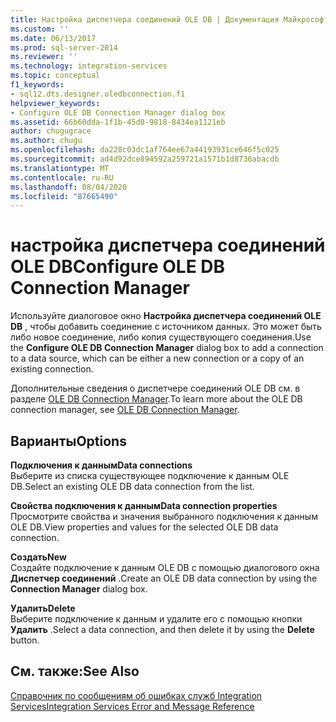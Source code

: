 ```yaml
---
title: Настройка диспетчера соединений OLE DB | Документация Майкрософт
ms.custom: ''
ms.date: 06/13/2017
ms.prod: sql-server-2014
ms.reviewer: ''
ms.technology: integration-services
ms.topic: conceptual
f1_keywords:
- sql12.dts.designer.oledbconnection.f1
helpviewer_keywords:
- Configure OLE DB Connection Manager dialog box
ms.assetid: 66b60dda-1f1b-45d0-9818-8434ea1121eb
author: chugugrace
ms.author: chugu
ms.openlocfilehash: da228c03dc1af764ee67a44193931ce646f5c025
ms.sourcegitcommit: ad4d92dce894592a259721a1571b1d8736abacdb
ms.translationtype: MT
ms.contentlocale: ru-RU
ms.lasthandoff: 08/04/2020
ms.locfileid: "87665490"
---
```

# <a name="configure-ole-db-connection-manager"></a><span data-ttu-id="b96ce-102">настройка диспетчера соединений OLE DB</span><span class="sxs-lookup"><span data-stu-id="b96ce-102">Configure OLE DB Connection Manager</span></span>
  <span data-ttu-id="b96ce-103">Используйте диалоговое окно **Настройка диспетчера соединений OLE DB** , чтобы добавить соединение с источником данных. Это может быть либо новое соединение, либо копия существующего соединения.</span><span class="sxs-lookup"><span data-stu-id="b96ce-103">Use the **Configure OLE DB Connection Manager** dialog box to add a connection to a data source, which can be either a new connection or a copy of an existing connection.</span></span>  
  
 <span data-ttu-id="b96ce-104">Дополнительные сведения о диспетчере соединений OLE DB см. в разделе [OLE DB Connection Manager](connection-manager/ole-db-connection-manager.md).</span><span class="sxs-lookup"><span data-stu-id="b96ce-104">To learn more about the OLE DB connection manager, see [OLE DB Connection Manager](connection-manager/ole-db-connection-manager.md).</span></span>  
  
## <a name="options"></a><span data-ttu-id="b96ce-105">Варианты</span><span class="sxs-lookup"><span data-stu-id="b96ce-105">Options</span></span>  
 <span data-ttu-id="b96ce-106">**Подключения к данным**</span><span class="sxs-lookup"><span data-stu-id="b96ce-106">**Data connections**</span></span>  
 <span data-ttu-id="b96ce-107">Выберите из списка существующее подключение к данным OLE DB.</span><span class="sxs-lookup"><span data-stu-id="b96ce-107">Select an existing OLE DB data connection from the list.</span></span>  
  
 <span data-ttu-id="b96ce-108">**Свойства подключения к данным**</span><span class="sxs-lookup"><span data-stu-id="b96ce-108">**Data connection properties**</span></span>  
 <span data-ttu-id="b96ce-109">Просмотрите свойства и значения выбранного подключения к данным OLE DB.</span><span class="sxs-lookup"><span data-stu-id="b96ce-109">View properties and values for the selected OLE DB data connection.</span></span>  
  
 <span data-ttu-id="b96ce-110">**Создать**</span><span class="sxs-lookup"><span data-stu-id="b96ce-110">**New**</span></span>  
 <span data-ttu-id="b96ce-111">Создайте подключение к данным OLE DB с помощью диалогового окна **Диспетчер соединений** .</span><span class="sxs-lookup"><span data-stu-id="b96ce-111">Create an OLE DB data connection by using the **Connection Manager** dialog box.</span></span>  
  
 <span data-ttu-id="b96ce-112">**Удалить**</span><span class="sxs-lookup"><span data-stu-id="b96ce-112">**Delete**</span></span>  
 <span data-ttu-id="b96ce-113">Выберите подключение к данным и удалите его с помощью кнопки **Удалить** .</span><span class="sxs-lookup"><span data-stu-id="b96ce-113">Select a data connection, and then delete it by using the **Delete** button.</span></span>  
  
## <a name="see-also"></a><span data-ttu-id="b96ce-114">См. также:</span><span class="sxs-lookup"><span data-stu-id="b96ce-114">See Also</span></span>  
 [<span data-ttu-id="b96ce-115">Справочник по сообщениям об ошибках служб Integration Services</span><span class="sxs-lookup"><span data-stu-id="b96ce-115">Integration Services Error and Message Reference</span></span>](../../2014/integration-services/integration-services-error-and-message-reference.md)  
  
  
